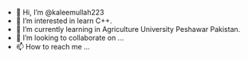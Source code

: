 - 👋 Hi, I’m @kaleemullah223
- 👀 I’m interested in learn C++.
- 🌱 I’m currently learning in Agriculture University Peshawar Pakistan.
- 💞️ I’m looking to collaborate on ...
- 📫 How to reach me ...

<!---
kaleemullah223/kaleemullah223 is a ✨ special ✨ repository because its `README.md` (this file) appears on your GitHub profile.
You can click the Preview link to take a look at your changes.
--->
